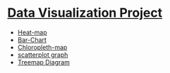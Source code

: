 <h1><a href='https://www.freecodecamp.org/learn/data-visualization/'>Data Visualization Project</a></h1>

<ul>
<li><a href='https://shaikhsajid1111.github.io/data-visualization-fcc/heat-map/'>Heat-map </a></li>
<li><a href='https://shaikhsajid1111.github.io/data-visualization-fcc/bar-chart/'>Bar-Chart </a></li>
<li><a href='https://shaikhsajid1111.github.io/data-visualization-fcc/chloropleth-map/'>Chloropleth-map </a></li>
<li><a href='https://shaikhsajid1111.github.io/data-visualization-fcc/scatterplot-graph/'>scatterplot graph </a></li>
<li><a href='https://shaikhsajid1111.github.io/data-visualization-fcc/treemap-diagram/'>Treemap Diagram</a></li>
</ul>